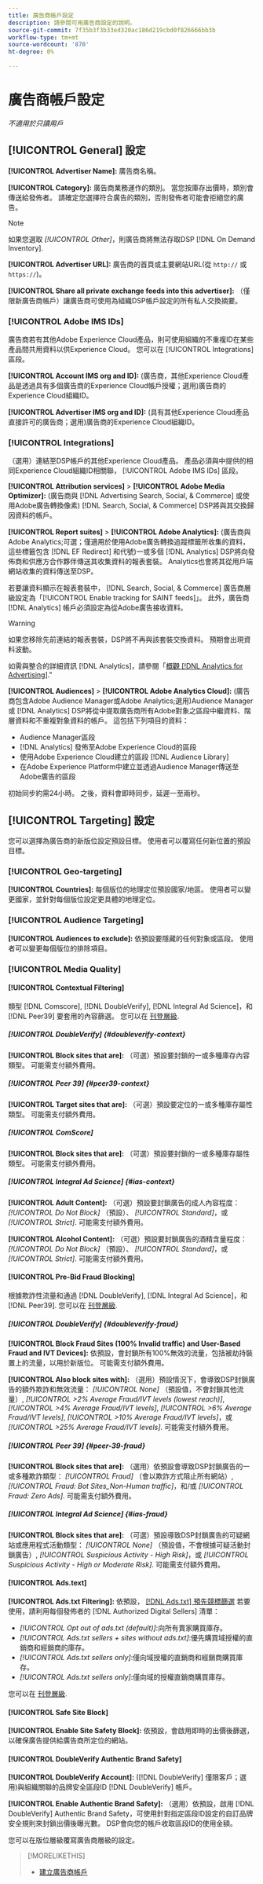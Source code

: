 ```yaml
---
title: 廣告商帳戶設定
description: 請參閱可用廣告商設定的說明。
source-git-commit: 7f35b3f3b33ed320ac186d219cbd0f826666bb3b
workflow-type: tm+mt
source-wordcount: '870'
ht-degree: 0%

---
```


# 廣告商帳戶設定

*不適用於只讀用戶*

## [!UICONTROL General] 設定

**[!UICONTROL Advertiser Name]:** 廣告商名稱。

**[!UICONTROL Category]:** 廣告商業務運作的類別。 當您按庫存出價時，類別會傳送給發佈者。 請確定您選擇符合廣告的類別，否則發佈者可能會拒絕您的廣告。

>[!NOTE]
>
>如果您選取 *[!UICONTROL Other]*，則廣告商將無法存取DSP [!DNL On Demand Inventory].

**[!UICONTROL Advertiser URL]:** 廣告商的首頁或主要網站URL(從 `http://` 或 `https://`)。

**[!UICONTROL Share all private exchange feeds into this advertiser]:** （僅限新廣告商帳戶）讓廣告商可使用為組織DSP帳戶設定的所有私人交換摘要。

### [!UICONTROL Adobe IMS IDs]

廣告商若有其他Adobe Experience Cloud產品，則可使用組織的不重複ID在某些產品間共用資料以供Experience Cloud。 您可以在 [!UICONTROL Integrations] 區段。

**[!UICONTROL Account IMS org and ID]:** (廣告商，其他Experience Cloud產品是透過具有多個廣告商的Experience Cloud帳戶授權；選用)廣告商的Experience Cloud組織ID。

**[!UICONTROL Advertiser IMS org and ID]:** (具有其他Experience Cloud產品直接許可的廣告商；選用)廣告商的Experience Cloud組織ID。

### [!UICONTROL Integrations]

（選用）連結至DSP帳戶的其他Experience Cloud產品。 產品必須與中提供的相同Experience Cloud組織ID相關聯， [!UICONTROL Adobe IMS IDs] 區段。

**[!UICONTROL Attribution services]** > **[!UICONTROL Adobe Media Optimizer]:** (廣告商與 [!DNL Advertising Search, Social, & Commerce] 或使用Adobe廣告轉換像素) [!DNL Search, Social, & Commerce] DSP將與其交換歸因資料的帳戶。

**[!UICONTROL Report suites]** > **[!UICONTROL Adobe Analytics]:** (廣告商與Adobe Analytics;可選；僅適用於使用Adobe廣告轉換追蹤標籤所收集的資料，這些標籤包含 [!DNL EF Redirect] 和代號)一或多個 [!DNL Analytics] DSP將向發佈商和供應方合作夥伴傳送其收集資料的報表套裝。 Analytics也會將其從用戶端網站收集的資料傳送至DSP。

若要讓資料顯示在報表套裝中， [!DNL Search, Social, & Commerce] 廣告商層級設定為「[!UICONTROL Enable tracking for SAINT feeds]」。 此外，廣告商 [!DNL Analytics] 帳戶必須設定為從Adobe廣告接收資料。

>[!WARNING]
>
>如果您移除先前連結的報表套裝，DSP將不再與該套裝交換資料。 預期會出現資料波動。

如需與整合的詳細資訊 [!DNL Analytics]，請參閱「[概觀 [!DNL Analytics for Advertising]](/help/integrations/analytics/overview.md).&quot;

**[!UICONTROL Audiences]** > **[!UICONTROL Adobe Analytics Cloud]:** (廣告商包含Adobe Audience Manager或Adobe Analytics;選用)Audience Manager或 [!DNL Analytics] DSP將從中提取廣告商所有Adobe對象之區段中繼資料、階層資料和不重複對象資料的帳戶。 這包括下列項目的資料：

* Audience Manager區段
* [!DNL Analytics] 發佈至Adobe Experience Cloud的區段
* 使用Adobe Experience Cloud建立的區段 [!DNL Audience Library]
* 在Adobe Experience Platform中建立並透過Audience Manager傳送至Adobe廣告的區段

初始同步約需24小時。 之後，資料會即時同步，延遲一至兩秒。
<!-- I don't think this is true anymore:
Segment membership data is sent to Adobe Advertising only after one of the following:

* The segment is targeted in an Adobe Advertising placement or audience library
* The segment is added to the Adobe Advertising batch and real-time destinations within the Audience Manager user interface
-->

## [!UICONTROL Targeting] 設定

您可以選擇為廣告商的新版位設定預設目標。 使用者可以覆寫任何新位置的預設目標。

### [!UICONTROL Geo-targeting]

**[!UICONTROL Countries]:** 每個版位的地理定位預設國家/地區。 使用者可以變更國家，並針對每個版位設定更具體的地理定位。

### [!UICONTROL Audience Targeting]

**[!UICONTROL Audiences to exclude]:** 依預設要隱藏的任何對象或區段。 使用者可以變更每個版位的排除項目。

### [!UICONTROL Media Quality]

#### [!UICONTROL Contextual Filtering]

類型 [!DNL Comscore], [!DNL DoubleVerify], [!DNL Integral Ad Science]，和 [!DNL Peer39] 要套用的內容篩選。 您可以在 [刊登層級](/help/dsp/campaign-management/placements/placement-settings.md).

##### [!UICONTROL DoubleVerify] {#doubleverify-context}

**[!UICONTROL Block sites that are]:** （可選）預設要封鎖的一或多種庫存內容類型。 可能需支付額外費用。

##### [!UICONTROL Peer 39] {#peer39-context}

**[!UICONTROL Target sites that are]:** （可選）預設要定位的一或多種庫存屬性類型。 可能需支付額外費用。

##### [!UICONTROL ComScore]

**[!UICONTROL Block sites that are]:** （可選）預設要封鎖的一或多種庫存屬性類型。 可能需支付額外費用。

##### [!UICONTROL Integral Ad Science] {#ias-context}

**[!UICONTROL Adult Content]:** （可選）預設要封鎖廣告的成人內容程度： *[!UICONTROL Do Not Block]* （預設）、 *[!UICONTROL Standard]*，或 *[!UICONTROL Strict]*. 可能需支付額外費用。

**[!UICONTROL Alcohol Content]:** （可選）預設要封鎖廣告的酒精含量程度： *[!UICONTROL Do Not Block]* （預設）、 *[!UICONTROL Standard]*，或 *[!UICONTROL Strict]*. 可能需支付額外費用。

#### [!UICONTROL Pre-Bid Fraud Blocking]

根據欺詐性流量和通過 [!DNL DoubleVerify], [!DNL Integral Ad Science]，和 [!DNL Peer39]. 您可以在 [刊登層級](/help/dsp/campaign-management/placements/placement-settings.md).

##### [!UICONTROL DoubleVerify] {#doubleverify-fraud}

**[!UICONTROL Block Fraud Sites (100% Invalid traffic) and User-Based Fraud and IVT Devices]:** 依預設，會封鎖所有100%無效的流量，包括被劫持裝置上的流量，以用於新版位。 可能需支付額外費用。

**[!UICONTROL Also block sites with]:** （選用）預設情況下，會導致DSP封鎖廣告的額外欺詐和無效流量：  *[!UICONTROL None]* （預設值，不會封鎖其他流量）, *[!UICONTROL >2% Average Fraud/IVT levels (lowest reach)]*, *[!UICONTROL >4% Average Fraud/IVT levels]*, *[!UICONTROL >6% Average Fraud/IVT levels]*, *[!UICONTROL >10% Average Fraud/IVT levels]*，或 *[!UICONTROL >25% Average Fraud/IVT levels]*. 可能需支付額外費用。

##### [!UICONTROL Peer 39] {#peer-39-fraud}

**[!UICONTROL Block sites that are]:** （選用）依預設會導致DSP封鎖廣告的一或多種欺詐類型： *[!UICONTROL Fraud]* （會以欺詐方式阻止所有網站）, *[!UICONTROL Fraud: Bot Sites_Non-Human traffic]*，和/或 *[!UICONTROL Fraud: Zero Ads]*. 可能需支付額外費用。

##### [!UICONTROL Integral Ad Science] {#ias-fraud}

**[!UICONTROL Block sites that are]:** （可選）預設導致DSP封鎖廣告的可疑網站或應用程式活動類型： *[!UICONTROL None]* （預設值，不會根據可疑活動封鎖廣告）, *[!UICONTROL Suspicious Activity - High Risk]*，或 *[!UICONTROL Suspicious Activity - High or Moderate Risk]*. 可能需支付額外費用。

#### [!UICONTROL Ads.text]

**[!UICONTROL Ads.txt Filtering]:** 依預設， [[!DNL Ads.txt] 預先競標篩選](https://iabtechlab.com/ads-txt-about/) 若要使用，請利用每個發佈者的 [!DNL Authorized Digital Sellers] 清單：
* *[!UICONTROL Opt out of ads.txt (default)]*:向所有賣家購買庫存。
* *[!UICONTROL Ads.txt sellers + sites without ads.txt]*:優先購買域授權的直銷商和經銷商的庫存。
* *[!UICONTROL Ads.txt sellers only]*:僅向域授權的直銷商和經銷商購買庫存。
* *[!UICONTROL Ads.txt sellers only]*:僅向域的授權直銷商購買庫存。

您可以在 [刊登層級](/help/dsp/campaign-management/placements/placement-settings.md).

#### [!UICONTROL Safe Site Block]

**[!UICONTROL Enable Site Safety Block]:** 依預設，會啟用即時的出價後篩選，以確保廣告提供給廣告商所定位的網站。 <!-- Can remove this: Users can enable or disable the feature for each placement. I don't see this option, but I should probably verify. If this can't be edited at placement level, then remove "By default." If it can, say that you can override at placement level. -->

#### [!UICONTROL DoubleVerify Authentic Brand Safety]

**[!UICONTROL DoubleVerify Account]:** ([!DNL DoubleVerify] 僅限客戶；選用)與組織關聯的品牌安全區段ID [!DNL DoubleVerify] 帳戶。

**[!UICONTROL Enable Authentic Brand Safety]:** （選用）依預設，啟用 [!DNL DoubleVerify] Authentic Brand Safety，可使用針對指定區段ID設定的自訂品牌安全規則來封鎖出價後曝光數。 DSP會向您的帳戶收取區段ID的使用金額。

您可以在版位層級覆寫廣告商層級的設定。

>[!MORELIKETHIS]
>
>* [建立廣告商帳戶](/help/dsp/admin/advertiser-create.md)


<!-- >* [View the Advertiser List for the Account](/help/dsp/admin/advertiser-view.md) -->
